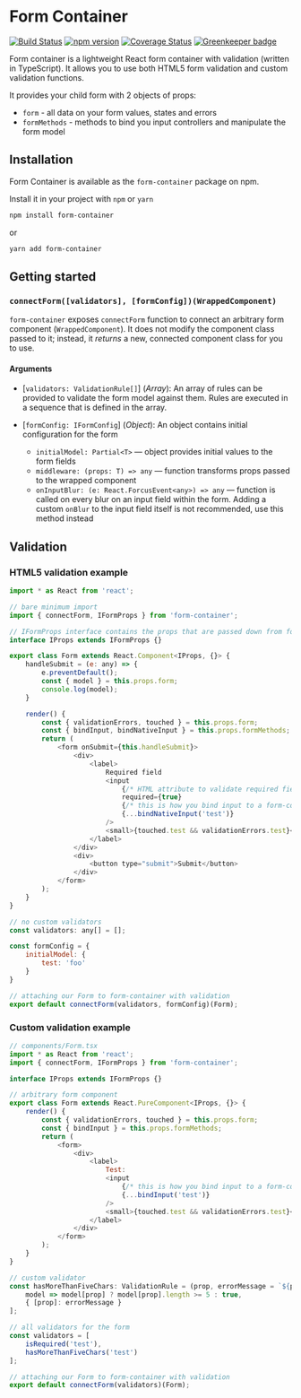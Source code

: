 # Form Container

[![Build Status](https://travis-ci.org/vitkon/form-container.svg?branch=master)](https://travis-ci.org/vitkon/form-container) [![npm version](https://img.shields.io/npm/v/form-container.svg?style=flat)](https://www.npmjs.com/package/form-container) [![Coverage Status](https://coveralls.io/repos/github/vitkon/form-container/badge.svg?branch=master)](https://coveralls.io/github/vitkon/form-container?branch=master) [![Greenkeeper badge](https://badges.greenkeeper.io/vitkon/form-container.svg)](https://greenkeeper.io/)

Form container is a lightweight React form container with validation (written in TypeScript).
It allows you to use both HTML5 form validation and custom validation functions.

It provides your child form with 2 objects of props:
- `form` - all data on your form values, states and errors
- `formMethods` - methods to bind you input controllers and manipulate the form model

## Installation
Form Container is available as the `form-container` package on npm.

Install it in your project with `npm` or `yarn`

```bash
npm install form-container
```
or
```bash
yarn add form-container
```

## Getting started

<a id="connectForm"></a>
### `connectForm([validators], [formConfig])(WrappedComponent)`
`form-container` exposes `connectForm` function to connect an arbitrary form component (`WrappedComponent`).
It does not modify the component class passed to it; instead, it *returns* a new, connected component class for you to use.

<a id="connect-form-arguments"></a>
#### Arguments

* [`validators: ValidationRule[]`] \(*Array*): An array of rules can be provided to validate the form model against them. Rules are executed in a sequence that is defined in the array.  

* [`formConfig: IFormConfig`] \(*Object*): An object contains initial configuration for the form  

    - `initialModel: Partial<T>` — object provides initial values to the form fields
    - `middleware: (props: T) => any` — function transforms props passed to the wrapped component
    - `onInputBlur: (e: React.ForcusEvent<any>) => any` — function is called on every blur on an input field within the form. Adding a custom `onBlur` to the input field itself is not recommended, use this method instead

## Validation


### HTML5 validation example

```javascript
import * as React from 'react';

// bare minimum import
import { connectForm, IFormProps } from 'form-container';

// IFormProps interface contains the props that are passed down from form-container
interface IProps extends IFormProps {}

export class Form extends React.Component<IProps, {}> {
    handleSubmit = (e: any) => {
        e.preventDefault();
        const { model } = this.props.form;
        console.log(model);
    }

    render() {
        const { validationErrors, touched } = this.props.form;
        const { bindInput, bindNativeInput } = this.props.formMethods;
        return (
            <form onSubmit={this.handleSubmit}>
                <div>
                    <label>
                        Required field
                        <input
                            {/* HTML attribute to validate required field */}
                            required={true}
                            {/* this is how you bind input to a form-container */}
                            {...bindNativeInput('test')}
                        />
                        <small>{touched.test && validationErrors.test}</small>
                    </label>
                </div>
                <div>
                    <button type="submit">Submit</button>
                </div>
            </form>
        );
    }
}

// no custom validators
const validators: any[] = [];

const formConfig = {
    initialModel: {
        test: 'foo'
    }
}

// attaching our Form to form-container with validation
export default connectForm(validators, formConfig)(Form);
```

### Custom validation example
```javascript
// components/Form.tsx
import * as React from 'react';
import { connectForm, IFormProps } from 'form-container';

interface IProps extends IFormProps {}

// arbitrary form component
export class Form extends React.PureComponent<IProps, {}> {
    render() {
        const { validationErrors, touched } = this.props.form;
        const { bindInput } = this.props.formMethods;
        return (
            <form>
                <div>
                    <label>
                        Test:
                        <input
                            {/* this is how you bind input to a form-container */}
                            {...bindInput('test')}
                        />
                        <small>{touched.test && validationErrors.test}</small>
                    </label>
                </div>
            </form>
        );
    }
}

// custom validator
const hasMoreThanFiveChars: ValidationRule = (prop, errorMessage = `${prop} is less than 5 chars`) => [
    model => model[prop] ? model[prop].length >= 5 : true,
    { [prop]: errorMessage }
];

// all validators for the form
const validators = [
    isRequired('test'),
    hasMoreThanFiveChars('test')
];

// attaching our Form to form-container with validation
export default connectForm(validators)(Form);
```
